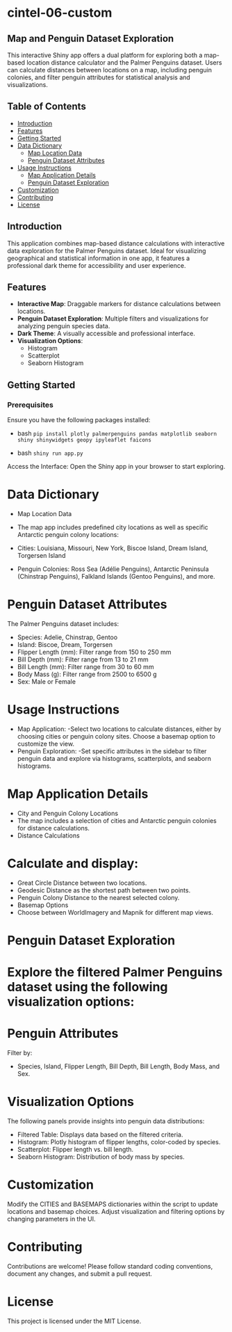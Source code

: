 # cintel-06-custom
## Map and Penguin Dataset Exploration

This interactive Shiny app offers a dual platform for exploring both a map-based location distance calculator and the Palmer Penguins dataset. Users can calculate distances between locations on a map, including penguin colonies, and filter penguin attributes for statistical analysis and visualizations.

## Table of Contents
- [Introduction](#introduction)
- [Features](#features)
- [Getting Started](#getting-started)
- [Data Dictionary](#data-dictionary)
  - [Map Location Data](#map-location-data)
  - [Penguin Dataset Attributes](#penguin-dataset-attributes)
- [Usage Instructions](#usage-instructions)
  - [Map Application Details](#map-application-details)
  - [Penguin Dataset Exploration](#penguin-dataset-exploration)
- [Customization](#customization)
- [Contributing](#contributing)
- [License](#license)

## Introduction

This application combines map-based distance calculations with interactive data exploration for the Palmer Penguins dataset. Ideal for visualizing geographical and statistical information in one app, it features a professional dark theme for accessibility and user experience.

## Features
- **Interactive Map**: Draggable markers for distance calculations between locations.
- **Penguin Dataset Exploration**: Multiple filters and visualizations for analyzing penguin species data.
- **Dark Theme**: A visually accessible and professional interface.
- **Visualization Options**:
  - Histogram
  - Scatterplot
  - Seaborn Histogram

## Getting Started

### Prerequisites
Ensure you have the following packages installed:

* bash 
```pip install plotly palmerpenguins pandas matplotlib seaborn shiny shinywidgets geopy ipyleaflet faicons``` 

* bash 
```shiny run app.py``` 


Access the Interface: Open the Shiny app in your browser to start exploring.

# Data Dictionary
* Map Location Data
* The map app includes predefined city locations as well as specific Antarctic penguin colony locations:

* Cities: Louisiana, Missouri, New York, Biscoe Island, Dream Island, Torgersen Island
* Penguin Colonies: Ross Sea (Adélie Penguins), Antarctic Peninsula (Chinstrap Penguins), Falkland Islands (Gentoo Penguins), and more.
  
# Penguin Dataset Attributes
The Palmer Penguins dataset includes:

* Species: Adelie, Chinstrap, Gentoo
* Island: Biscoe, Dream, Torgersen
* Flipper Length (mm): Filter range from 150 to 250 mm
* Bill Depth (mm): Filter range from 13 to 21 mm
* Bill Length (mm): Filter range from 30 to 60 mm
* Body Mass (g): Filter range from 2500 to 6500 g
* Sex: Male or Female
  
# Usage Instructions
* Map Application:
 -Select two locations to calculate distances, either by choosing cities or penguin colony sites. Choose a basemap option to customize the view.
* Penguin Exploration:
  -Set specific attributes in the sidebar to filter penguin data and explore via histograms, scatterplots, and seaborn histograms.
  
# Map Application Details
* City and Penguin Colony Locations
* The map includes a selection of cities and Antarctic penguin colonies for distance calculations.
* Distance Calculations
  
# Calculate and display:

* Great Circle Distance between two locations.
* Geodesic Distance as the shortest path between two points.
* Penguin Colony Distance to the nearest selected colony.
* Basemap Options
* Choose between WorldImagery and Mapnik for different map views.

# Penguin Dataset Exploration
# Explore the filtered Palmer Penguins dataset using the following visualization options:

# Penguin Attributes
Filter by:

* Species, Island, Flipper Length, Bill Depth, Bill Length, Body Mass, and Sex.
# Visualization Options
 The following panels provide insights into penguin data distributions:

* Filtered Table: Displays data based on the filtered criteria.
* Histogram: Plotly histogram of flipper lengths, color-coded by species.
* Scatterplot: Flipper length vs. bill length.
* Seaborn Histogram: Distribution of body mass by species.
# Customization
Modify the CITIES and BASEMAPS dictionaries within the script to update locations and basemap choices.
Adjust visualization and filtering options by changing parameters in the UI.
# Contributing
Contributions are welcome! Please follow standard coding conventions, document any changes, and submit a pull request.

# License
This project is licensed under the MIT License.
